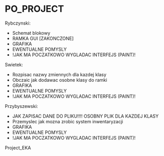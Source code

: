 PO_PROJECT
==========

Rybczynski:

- Schemat blokowy
- RAMKA GUI [ZAKONCZONE]
- GRAFIKA
- EWENTUALNE POMYSLY
- !JAK MA POCZATKOWO WYGLADAC INTERFEJS (PAINT)!

Swietek:

- Rozpisac nazwy zmiennych dla kazdej klasy
- Obczaic jak dodawac osobne klasy do ramki
- GRAFIKA
- EWENTUALNE POMYSLY
- !JAK MA POCZATKOWO WYGLADAC INTERFEJS (PAINT)!


Przybyszewski:

- JAK ZAPISAC DANE DO PLIKU!!!! OSOBNY PLIK DLA KAZDEJ KLASY
- Przemyslec jak mozna zrobic system inwentaryzacji
- GRAFIKA
- EWENTUALNE POMYSLY
- !JAK MA POCZATKOWO WYGLADAC INTERFEJS (PAINT)!



Project_EKA

